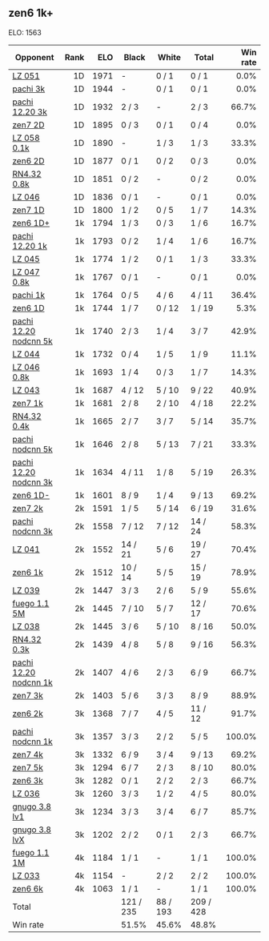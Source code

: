 ## zen6 1k+ ##

ELO: 1563

Opponent | Rank | ELO | Black | White | Total | Win rate
---------|-----:|----:|-------|-------|-------|-------:
[LZ 051](LZ%20051.md) | 1D | 1971 | - | 0 / 1 | 0 / 1 | 0.0%
[pachi 3k](pachi%203k.md) | 1D | 1944 | - | 0 / 1 | 0 / 1 | 0.0%
[pachi 12.20 3k](pachi%2012.20%203k.md) | 1D | 1932 | 2 / 3 | - | 2 / 3 | 66.7%
[zen7 2D](zen7%202D.md) | 1D | 1895 | 0 / 3 | 0 / 1 | 0 / 4 | 0.0%
[LZ 058 0.1k](LZ%20058%200.1k.md) | 1D | 1890 | - | 1 / 3 | 1 / 3 | 33.3%
[zen6 2D](zen6%202D.md) | 1D | 1877 | 0 / 1 | 0 / 2 | 0 / 3 | 0.0%
[RN4.32 0.8k](RN4.32%200.8k.md) | 1D | 1851 | 0 / 2 | - | 0 / 2 | 0.0%
[LZ 046](LZ%20046.md) | 1D | 1836 | 0 / 1 | - | 0 / 1 | 0.0%
[zen7 1D](zen7%201D.md) | 1D | 1800 | 1 / 2 | 0 / 5 | 1 / 7 | 14.3%
[zen6 1D+](zen6%201D+.md) | 1k | 1794 | 1 / 3 | 0 / 3 | 1 / 6 | 16.7%
[pachi 12.20 1k](pachi%2012.20%201k.md) | 1k | 1793 | 0 / 2 | 1 / 4 | 1 / 6 | 16.7%
[LZ 045](LZ%20045.md) | 1k | 1774 | 1 / 2 | 0 / 1 | 1 / 3 | 33.3%
[LZ 047 0.8k](LZ%20047%200.8k.md) | 1k | 1767 | 0 / 1 | - | 0 / 1 | 0.0%
[pachi 1k](pachi%201k.md) | 1k | 1764 | 0 / 5 | 4 / 6 | 4 / 11 | 36.4%
[zen6 1D](zen6%201D.md) | 1k | 1744 | 1 / 7 | 0 / 12 | 1 / 19 | 5.3%
[pachi 12.20 nodcnn 5k](pachi%2012.20%20nodcnn%205k.md) | 1k | 1740 | 2 / 3 | 1 / 4 | 3 / 7 | 42.9%
[LZ 044](LZ%20044.md) | 1k | 1732 | 0 / 4 | 1 / 5 | 1 / 9 | 11.1%
[LZ 046 0.8k](LZ%20046%200.8k.md) | 1k | 1693 | 1 / 4 | 0 / 3 | 1 / 7 | 14.3%
[LZ 043](LZ%20043.md) | 1k | 1687 | 4 / 12 | 5 / 10 | 9 / 22 | 40.9%
[zen7 1k](zen7%201k.md) | 1k | 1681 | 2 / 8 | 2 / 10 | 4 / 18 | 22.2%
[RN4.32 0.4k](RN4.32%200.4k.md) | 1k | 1665 | 2 / 7 | 3 / 7 | 5 / 14 | 35.7%
[pachi nodcnn 5k](pachi%20nodcnn%205k.md) | 1k | 1646 | 2 / 8 | 5 / 13 | 7 / 21 | 33.3%
[pachi 12.20 nodcnn 3k](pachi%2012.20%20nodcnn%203k.md) | 1k | 1634 | 4 / 11 | 1 / 8 | 5 / 19 | 26.3%
[zen6 1D-](zen6%201D-.md) | 1k | 1601 | 8 / 9 | 1 / 4 | 9 / 13 | 69.2%
[zen7 2k](zen7%202k.md) | 2k | 1591 | 1 / 5 | 5 / 14 | 6 / 19 | 31.6%
[pachi nodcnn 3k](pachi%20nodcnn%203k.md) | 2k | 1558 | 7 / 12 | 7 / 12 | 14 / 24 | 58.3%
[LZ 041](LZ%20041.md) | 2k | 1552 | 14 / 21 | 5 / 6 | 19 / 27 | 70.4%
[zen6 1k](zen6%201k.md) | 2k | 1512 | 10 / 14 | 5 / 5 | 15 / 19 | 78.9%
[LZ 039](LZ%20039.md) | 2k | 1447 | 3 / 3 | 2 / 6 | 5 / 9 | 55.6%
[fuego 1.1 5M](fuego%201.1%205M.md) | 2k | 1445 | 7 / 10 | 5 / 7 | 12 / 17 | 70.6%
[LZ 038](LZ%20038.md) | 2k | 1445 | 3 / 6 | 5 / 10 | 8 / 16 | 50.0%
[RN4.32 0.3k](RN4.32%200.3k.md) | 2k | 1439 | 4 / 8 | 5 / 8 | 9 / 16 | 56.3%
[pachi 12.20 nodcnn 1k](pachi%2012.20%20nodcnn%201k.md) | 2k | 1407 | 4 / 6 | 2 / 3 | 6 / 9 | 66.7%
[zen7 3k](zen7%203k.md) | 2k | 1403 | 5 / 6 | 3 / 3 | 8 / 9 | 88.9%
[zen6 2k](zen6%202k.md) | 3k | 1368 | 7 / 7 | 4 / 5 | 11 / 12 | 91.7%
[pachi nodcnn 1k](pachi%20nodcnn%201k.md) | 3k | 1357 | 3 / 3 | 2 / 2 | 5 / 5 | 100.0%
[zen7 4k](zen7%204k.md) | 3k | 1332 | 6 / 9 | 3 / 4 | 9 / 13 | 69.2%
[zen7 5k](zen7%205k.md) | 3k | 1294 | 6 / 7 | 2 / 3 | 8 / 10 | 80.0%
[zen6 3k](zen6%203k.md) | 3k | 1282 | 0 / 1 | 2 / 2 | 2 / 3 | 66.7%
[LZ 036](LZ%20036.md) | 3k | 1260 | 3 / 3 | 1 / 2 | 4 / 5 | 80.0%
[gnugo 3.8 lv1](gnugo%203.8%20lv1.md) | 3k | 1234 | 3 / 3 | 3 / 4 | 6 / 7 | 85.7%
[gnugo 3.8 lvX](gnugo%203.8%20lvX.md) | 3k | 1202 | 2 / 2 | 0 / 1 | 2 / 3 | 66.7%
[fuego 1.1 1M](fuego%201.1%201M.md) | 4k | 1184 | 1 / 1 | - | 1 / 1 | 100.0%
[LZ 033](LZ%20033.md) | 4k | 1154 | - | 2 / 2 | 2 / 2 | 100.0%
[zen6 6k](zen6%206k.md) | 4k | 1063 | 1 / 1 | - | 1 / 1 | 100.0%
Total | | | 121 / 235 | 88 / 193 | 209 / 428 | 
Win rate| | | 51.5% | 45.6% | 48.8% | 

